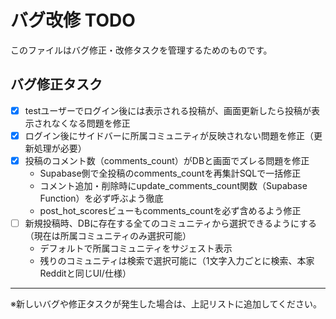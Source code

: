 # バグ改修 TODO

このファイルはバグ修正・改修タスクを管理するためのものです。

## バグ修正タスク
- [x] testユーザーでログイン後には表示される投稿が、画面更新したら投稿が表示されなくなる問題を修正
- [x] ログイン後にサイドバーに所属コミュニティが反映されない問題を修正（更新処理が必要）
- [x] 投稿のコメント数（comments_count）がDBと画面でズレる問題を修正
    - Supabase側で全投稿のcomments_countを再集計SQLで一括修正
    - コメント追加・削除時にupdate_comments_count関数（Supabase Function）を必ず呼ぶよう徹底
    - post_hot_scoresビューもcomments_countを必ず含めるよう修正
- [ ] 新規投稿時、DBに存在する全てのコミュニティから選択できるようにする（現在は所属コミュニティのみ選択可能）
    - デフォルトで所属コミュニティをサジェスト表示
    - 残りのコミュニティは検索で選択可能に（1文字入力ごとに検索、本家Redditと同じUI/仕様）

---

※新しいバグや修正タスクが発生した場合は、上記リストに追加してください。 
